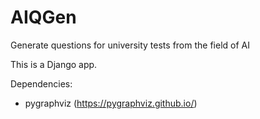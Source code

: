 # AIQGen
Generate questions for university tests from the field of AI

This is a Django app.

Dependencies:
 - pygraphviz (https://pygraphviz.github.io/)
